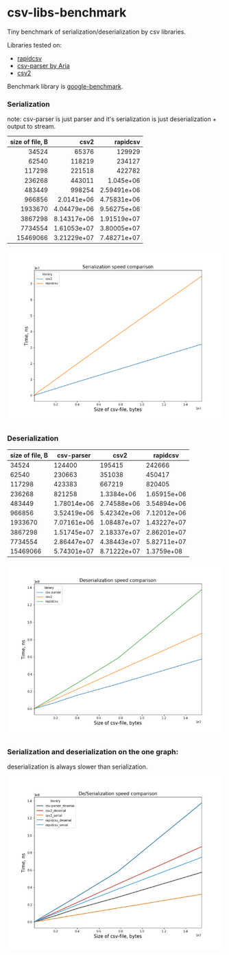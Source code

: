 # csv-libs-benchmark
Tiny benchmark of serialization/deserialization by csv libraries.

Libraries tested on:

- [rapidcsv](https://github.com/d99kris/rapidcsv)
- [csv-parser by Aria](https://github.com/AriaFallah/csv-parser)
- [csv2](https://github.com/p-ranav/csv2)

Benchmark library is [google-benchmark](https://github.com/google/benchmark).

### Serialization

note: csv-parser is just parser and it's serialization is just deserialization + output to stream.

|   size of file, B |             csv2 |         rapidcsv |
|------------------:|-----------------:|-----------------:|
|             34524 |  65376           | 129929           |
|             62540 | 118219           | 234127           |
|            117298 | 221518           | 422782           |
|            236268 | 443011           |      1.045e+06   |
|            483449 | 998254           |      2.59491e+06 |
|            966856 |      2.0141e+06  |      4.75831e+06 |
|           1933670 |      4.04479e+06 |      9.56275e+06 |
|           3867298 |      8.14317e+06 |      1.91519e+07 |
|           7734554 |      1.61053e+07 |      3.80005e+07 |
|          15469066 |      3.21229e+07 |      7.48271e+07 |

![graph of serialization](serial.png)

### Deserialization


|  size of file, B  |  csv-parser  |    csv2     |  rapidcsv   |
|-------------------|--------------|-------------|-------------|
|       34524       |    124400    |   195415    |   242666    |
|       62540       |    230663    |   351038    |   450417    |
|      117298       |    423383    |   667219    |   820405    |
|      236268       |    821258    | 1.3384e+06  | 1.65915e+06 |
|      483449       | 1.78014e+06  | 2.74588e+06 | 3.54894e+06 |
|      966856       | 3.52419e+06  | 5.42342e+06 | 7.12012e+06 |
|      1933670      | 7.07161e+06  | 1.08487e+07 | 1.43227e+07 |
|      3867298      | 1.51745e+07  | 2.18337e+07 | 2.86201e+07 |
|      7734554      | 2.86447e+07  | 4.38443e+07 | 5.82711e+07 |
|     15469066      | 5.74301e+07  | 8.71222e+07 | 1.3759e+08  |

![graph of serialization](deserial.png)

### Serialization and deserialization on the one graph: 

deserialization is always slower than serialization.

![graph of both de- and serialization](sederial.png)
